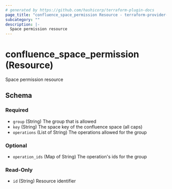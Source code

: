 ```yaml
---
# generated by https://github.com/hashicorp/terraform-plugin-docs
page_title: "confluence_space_permission Resource - terraform-provider-confluence"
subcategory: ""
description: |-
  Space permission resource
---
```


# confluence_space_permission (Resource)

Space permission resource



<!-- schema generated by tfplugindocs -->
## Schema

### Required

- `group` (String) The group that is allowed
- `key` (String) The space key of the confluence space (all caps)
- `operations` (List of String) The operations allowed for the group

### Optional

- `operation_ids` (Map of String) The operation's ids for the group

### Read-Only

- `id` (String) Resource identifier


